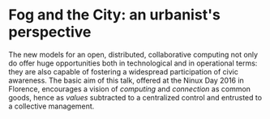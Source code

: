# Fog and the City: an urbanist's perspective

The new models for an open, distributed, collaborative computing not only do offer huge opportunities both in technological and in operational terms: they are also capable of fostering a widespread participation of civic awareness.  The basic aim of this talk, offered at the Ninux Day 2016 in Florence, encourages a vision of *computing* and *connection* as common goods, hence as *values* subtracted to a centralized control and entrusted to a collective management.

